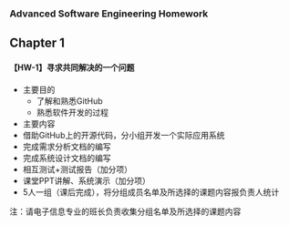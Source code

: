 ### Advanced Software Engineering Homework
## **Chapter 1**
#### 【HW-1】寻求共同解决的一个问题

* 主要目的
  * 了解和熟悉GitHub
  * 熟悉软件开发的过程
*  主要内容
  * 借助GitHub上的开源代码，分小组开发一个实际应用系统
  * 完成需求分析文档的编写
  * 完成系统设计文档的编写
  * 相互测试+测试报告（加分项）
  * 课堂PPT讲解、系统演示（加分项）
  * 5人一组（课后完成），将分组成员名单及所选择的课题内容报负责人统计

注：请电子信息专业的班长负责收集分组名单及所选择的课题内容

```c

```

